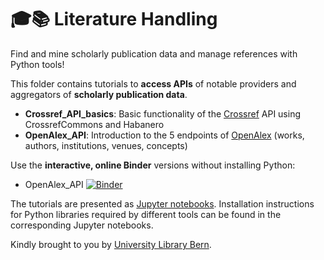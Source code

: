 # 🎓📚 Literature Handling

Find and mine scholarly publication data and manage references with Python tools!

This folder contains tutorials to **access APIs** of notable providers and aggregators of **scholarly publication data**.

* **Crossref_API_basics**: Basic functionality of the [Crossref](https://www.crossref.org/) API using CrossrefCommons and Habanero
* **OpenAlex_API**: Introduction to the 5 endpoints of [OpenAlex](https://docs.openalex.org/) (works, authors, institutions, venues, concepts) 

Use the **interactive, online Binder** versions without installing Python:
* OpenAlex_API [![Binder](https://mybinder.org/badge_logo.svg)](https://mybinder.org/v2/gh/ub-unibe-ch/ds-pytools/main?labpath=Literature_handling%2FOpenAlex_API.ipynb)

The tutorials are presented as [Jupyter notebooks](http://jupyter.org). Installation instructions for Python libraries required by different tools can be found in the corresponding Jupyter notebooks.

Kindly brought to you by [University Library Bern](https://www.ub.unibe.ch/ub/index_eng.html).
